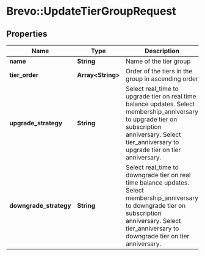 # Brevo::UpdateTierGroupRequest

## Properties
Name | Type | Description | Notes
------------ | ------------- | ------------- | -------------
**name** | **String** | Name of the tier group | 
**tier_order** | **Array&lt;String&gt;** | Order of the tiers in the group in ascending order | 
**upgrade_strategy** | **String** | Select real_time to upgrade tier on real time balance updates. Select membership_anniversary to upgrade tier on subscription anniversary. Select tier_anniversary to upgrade tier on tier anniversary. | [default to &#39;real_time&#39;]
**downgrade_strategy** | **String** | Select real_time to downgrade tier on real time balance updates. Select membership_anniversary to downgrade tier on subscription anniversary. Select tier_anniversary to downgrade tier on tier anniversary. | [default to &#39;real_time&#39;]


